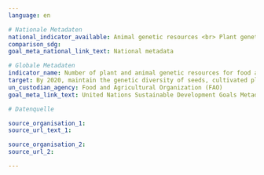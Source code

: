 ```yaml
---
language: en

# Nationale Metadaten
national_indicator_available: Animal genetic resources <br> Plant genetic resources
comparison_sdg:
goal_meta_national_link_text: National metadata

# Globale Metadaten
indicator_name: Number of plant and animal genetic resources for food and agriculture secured in either medium or long-term conservation facilities
target: By 2020, maintain the genetic diversity of seeds, cultivated plants and farmed and domesticated animals and their related wild species, including through soundly managed and diversified seed and plant banks at the national, regional and international levels, and ensure access to and fair and equitable sharing of benefits arising from the utilization of genetic resources and associated traditional knowledge, as internationally agreed
un_custodian_agency: Food and Agricultural Organization (FAO)
goal_meta_link_text: United Nations Sustainable Development Goals Metadata

# Datenquelle

source_organisation_1:
source_url_text_1:

source_organisation_2:
source_url_2:

---
```

